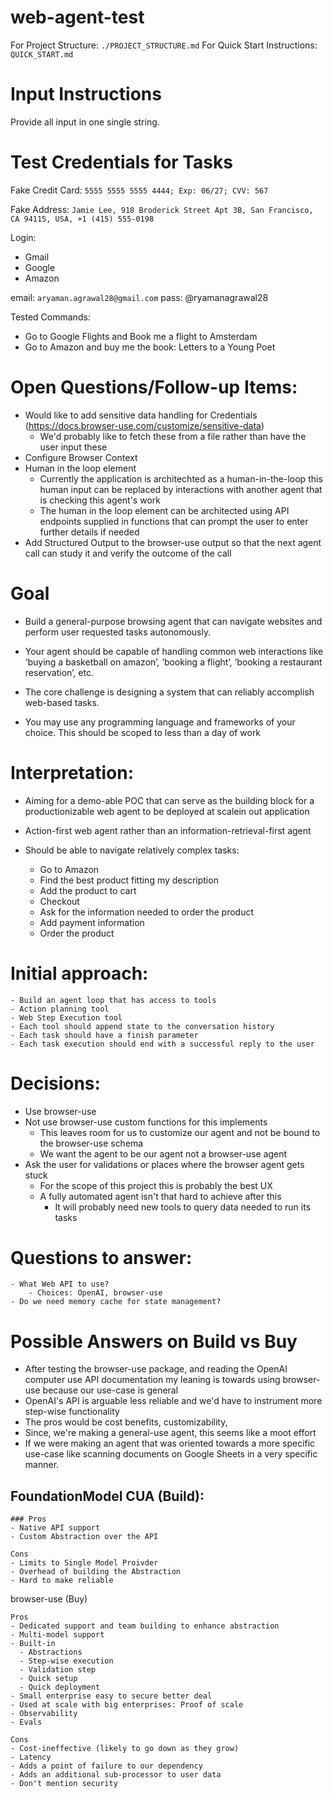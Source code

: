 # web-agent-test

For Project Structure: `./PROJECT_STRUCTURE.md`
For Quick Start Instructions: `QUICK_START.md`

# Input Instructions
Provide all input in one single string.

# Test Credentials for Tasks

Fake Credit Card:
`5555 5555 5555 4444; Exp: 06/27; CVV: 567`

Fake Address:
`Jamie Lee, 918 Broderick Street Apt 3B, San Francisco, CA 94115, USA, +1 (415) 555-0198`

Login:
- Gmail
- Google
- Amazon

email: `aryaman.agrawal28@gmail.com` pass: @ryamanagrawal28

Tested Commands:

- Go to Google Flights and Book me a flight to Amsterdam
- Go to Amazon and buy me the book: Letters to a Young Poet

# Open Questions/Follow-up Items:
- Would like to add sensitive data handling for Credentials (https://docs.browser-use.com/customize/sensitive-data)
    - We'd probably like to fetch these from a file rather than have the user input these
- Configure Browser Context
- Human in the loop element
    - Currently the application is architechted as a human-in-the-loop this human input can be replaced by interactions with another agent that is checking this agent's work
    - The human in the loop element can be architected using API endpoints supplied in functions that can prompt the user to enter further details if needed
- Add Structured Output to the browser-use output so that the next agent call can study it and verify the outcome of the call

# Goal
- Build a general-purpose browsing agent that can navigate websites and perform user requested tasks autonomously. 

- Your agent should be capable of handling common web interactions like ‘buying a basketball on amazon’, ‘booking a flight’, ‘booking a restaurant reservation’, etc. 

- The core challenge is designing a system that can reliably accomplish web-based tasks. 

- You may use any programming language and frameworks of your choice. This should be scoped to less than a day of work

# Interpretation:

- Aiming for a demo-able POC that can serve as the building block for a productionizable web agent to be deployed at scalein out application

- Action-first web agent rather than an information-retrieval-first agent

- Should be able to navigate relatively complex tasks:
    - Go to Amazon
    - Find the best product fitting my description
    - Add the product to cart
    - Checkout
    - Ask for the information needed to order the product
    - Add payment information
    - Order the product

# Initial approach:
    - Build an agent loop that has access to tools
    - Action planning tool
    - Web Step Execution tool
    - Each tool should append state to the conversation history
    - Each task should have a finish parameter
    - Each task execution should end with a successful reply to the user


# Decisions:
- Use browser-use
- Not use browser-use custom functions for this implements
    - This leaves room for us to customize our agent and not be bound to the browser-use schema
    - We want the agent to be our agent not a browser-use agent
- Ask the user for validations or places where the browser agent gets stuck
    - For the scope of this project this is probably the best UX
    - A fully automated agent isn't that hard to achieve after this
        - It will probably need new tools to query data needed to run its tasks


# Questions to answer:
    - What Web API to use?
        - Choices: OpenAI, browser-use    
    - Do we need memory cache for state management?

# Possible Answers on Build vs Buy

- After testing the browser-use package, and reading the OpenAI computer use API documentation my leaning is towards using browser-use because our use-case is general
- OpenAI's API is arguable less reliable and we'd have to instrument more step-wise functionality
- The pros would be cost benefits, customizability, 
- Since, we're making a general-use agent, this seems like a moot effort
- If we were making an agent that was oriented towards a more specific use-case like scanning documents on Google Sheets in a very specific manner. 

## FoundationModel CUA (Build):

```
### Pros
- Native API support
- Custom Abstraction over the API

Cons
- Limits to Single Model Proivder
- Overhead of building the Abstraction
- Hard to make reliable
```

browser-use (Buy)
```
Pros
- Dedicated support and team building to enhance abstraction
- Multi-model support
- Built-in
  - Abstractions
  - Step-wise execution
  - Validation step
  - Quick setup
  - Quick deployment
- Small enterprise easy to secure better deal
- Used at scale with big enterprises: Proof of scale
- Observability
- Evals

Cons
- Cost-ineffective (likely to go down as they grow)
- Latency
- Adds a point of failure to our dependency
- Adds an additional sub-processor to user data
- Don't mention security
```
